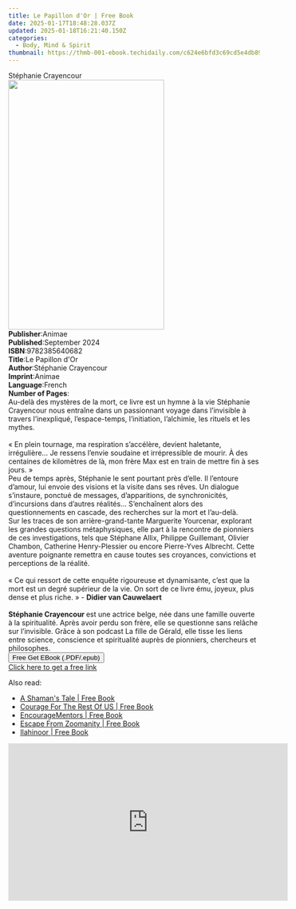 ```yaml
---
title: Le Papillon d'Or | Free Book
date: 2025-01-17T18:48:28.037Z
updated: 2025-01-18T16:21:40.150Z
categories:
  - Body, Mind & Spirit
thumbnail: https://thmb-001-ebook.techidaily.com/c624e6bfd3c69cd5e4db89a3a1627edea54e7ad7852b545d7c374080f7395fc3.jpg
---
```

<main id="book-container">
  <div class="flex flex-col">
    <div class="book-brief flex-1 py-6 px-4 sm:p-6 md:py-10 md:px-8">
      <!-- brief-->
      <div class="book-brief-main">Stéphanie Crayencour</div>
    </div>
    <div
      class="book-meta-info flex-1 grid gap-4 col-start-1 col-end-3 row-start-1 sm:mb-6 sm:grid-cols-4 lg:gap-6 lg:col-start-2 lg:row-end-6 lg:row-span-6 lg:mb-0"
    >
      <div
        class="book-meta-info-left place-content-center mt-4 p-4 text-sm leading-6 col-start-2 col-span-2 dark:text-slate-400"
      >
        <img
          class="w-full h-500 object-cover rounded-lg sm:h-255 sm:col-span-2 lg:col-span-full"
          src="https://img-001-ebook.techidaily.com/a2bcc5e1b04fe0e4cb955e692dbcc5e79586ac0ef8a951a7fc961dce2996fbac.jpg"
          alt=""
          width="312"
          height="500"
        />
      </div>
      <div
        class="book-meta-info-right mt-2 col-start-1 row-start-2 col-span-3 self-center"
      >
        <!-- meta data  -->
        <div class="flex flex-col px-4 md:px-8">
          <div class="flex-1">
            <strong>Publisher</strong>:<span class="px-2">Animae</span>
          </div>
          <div class="flex-1">
            <strong>Published</strong>:<span class="px-2">September 2024</span>
          </div>
          <div class="flex-1">
            <strong>ISBN</strong>:<span class="px-2">9782385640682</span>
          </div>
          <div class="flex-1">
            <strong>Title</strong>:<span class="px-2"
              >Le Papillon d&#39;Or</span
            >
          </div>
          <div class="flex-1">
            <strong>Author</strong>:<span class="px-2"
              >Stéphanie Crayencour</span
            >
          </div>
          <div class="flex-1">
            <strong>Imprint</strong>:<span class="px-2">Animae</span>
          </div>
          <div class="flex-1">
            <strong>Language</strong>:<span class="px-2">French</span>
          </div>
          <div class="flex-1">
            <strong>Number of Pages</strong>:<span class="px-2"></span>
          </div>
        </div>
      </div>
    </div>
    <div class="book-description flex-1 py-6 px-4 sm:p-6 md:py-10 md:px-8">
      <div class="book-description-main">
        <div accordion-content="" id="description">
          Au-delà des mystères de la mort, ce livre est un hymne à la vie
          Stéphanie Crayencour nous entraîne dans un passionnant voyage dans
          l’invisible à travers l’inexpliqué, l’espace-temps, l’initiation,
          l’alchimie, les rituels et les mythes. <br /><br />« En plein
          tournage, ma respiration s’accélère, devient haletante, irrégulière...
          Je ressens l’envie soudaine et irrépressible de mourir. À des
          centaines de kilomètres de là, mon frère Max est en train de mettre
          fin à ses jours. » <br />Peu de temps après, Stéphanie le sent
          pourtant près d’elle. Il l’entoure d’amour, lui envoie des visions et
          la visite dans ses rêves. Un dialogue s’instaure, ponctué de messages,
          d’apparitions, de synchronicités, d’incursions dans d’autres
          réalités... S’enchaînent alors des questionnements en cascade, des
          recherches sur la mort et l’au-delà. <br />Sur les traces de son
          arrière-grand-tante Marguerite Yourcenar, explorant les grandes
          questions métaphysiques, elle part à la rencontre de pionniers de ces
          investigations, tels que Stéphane Allix, Philippe Guillemant, Olivier
          Chambon, Catherine Henry-Plessier ou encore Pierre-Yves Albrecht.
          Cette aventure poignante remettra en cause toutes ses croyances,
          convictions et perceptions de la réalité. <br /><br />« Ce qui ressort
          de cette enquête rigoureuse et dynamisante, c’est que la mort est un
          degré supérieur de la vie. On sort de ce livre ému, joyeux, plus dense
          et plus riche. » - <strong>Didier van Cauwelaert</strong>
          <br /><br /><strong>Stéphanie Crayencour </strong>est une actrice
          belge, née dans une famille ouverte à la spiritualité. Après avoir
          perdu son frère, elle se questionne sans relâche sur l’invisible.
          Grâce à son podcast La fille de Gérald, elle tisse les liens entre
          science, conscience et spiritualité auprès de pionniers, chercheurs et
          philosophes.
        </div>
        <div class="accordion-fader"></div>
      </div>
    </div>
    <div class="book-excerpts flex-1 py-6 px-4 sm:p-6 md:py-10 md:px-8"></div>
    <div
      class="book-about-author flex-1 py-6 px-4 sm:p-6 md:py-10 md:px-8"
    ></div>
    <div class="book-free-get flex-1 py-6 px-4 sm:p-6 md:py-10 md:px-8">
      <button
        id="btn-free-get"
        class="bg-blue-500 hover:bg-blue-700 text-white font-bold py-2 px-4 rounded"
      >
        Free Get EBook (.PDF/.epub)
      </button>
      <div id="countdown-display" class="px-2 text-lg mt-2"></div>
      <a
        id="free-link"
        class="hidden bg-blue-500 hover:bg-blue-700 text-white font-bold py-2 px-4 rounded"
        href="https://www.ebooks.com/en-us/book/211460667/le-papillon-d-or/st-phanie-crayencour/"
        target="_blank"
        >Click here to get a free link</a
      >
    </div>
    <script>
      let countdownTime = 0;
      let countdownInterval = null;
      document
        .getElementById('btn-free-get')
        .addEventListener('click', startCountdown);
      function startCountdown() {
        countdownTime = new Date().getTime() + 60000 * 3;
        countdownInterval = setInterval(updateCountdown, 1000);
        document.getElementById('btn-free-get').disabled = true;
        document
          .getElementById('btn-free-get')
          .classList.add('bg-gray-500', 'cursor-not-allowed');
      }
      function updateCountdown() {
        let currentTime = new Date().getTime();
        let timeLeft = countdownTime - currentTime;
        let secondsLeft = Math.floor(timeLeft / 1000);
        document.getElementById('countdown-display').innerHTML =
          `Remaining time: ${secondsLeft} seconds.`;
        if (secondsLeft <= 0) {
          clearInterval(countdownInterval);
          document.getElementById('btn-free-get').classList.add('hidden');
          document.getElementById('free-link').classList.remove('hidden');
          document.getElementById('countdown-display').innerHTML = '';
        }
      }
    </script>
  </div>
</main>

<ins class="adsbygoogle"
      style="display:block"
      data-ad-client="ca-pub-7571918770474297"
      data-ad-slot="8358498916"
      data-ad-format="auto"
      data-full-width-responsive="true"></ins>
    

<span class="atpl-alsoreadstyle">Also read:</span>
<div><ul>
<li><a href="https://novels-ebooks.techidaily.com/96464955-9781611250268-a-shamans-tale/"><u>A Shaman's Tale | Free Book</u></a></li>
<li><a href="https://novels-ebooks.techidaily.com/96465819-9781614481997-courage-for-the-rest-of-us/"><u>Courage For The Rest Of US | Free Book</u></a></li>
<li><a href="https://novels-ebooks.techidaily.com/96465695-9781600378836-encouragementors/"><u>EncourageMentors | Free Book</u></a></li>
<li><a href="https://novels-ebooks.techidaily.com/96465792-9781614480785-escape-from-zoomanity/"><u>Escape From Zoomanity | Free Book</u></a></li>
<li><a href="https://novels-ebooks.techidaily.com/96464939-9781615931521-ilahinoor/"><u>Ilahinoor | Free Book</u></a></li>
</ul></div>

<!-- affiliate ads begin -->
<iframe width="560" height="315" src="https://www.youtube.com/embed/r_wWybMqZEM?si=0nPjCQDLS2MCaQbG" title="YouTube video player" frameborder="0" allow="accelerometer; autoplay; clipboard-write; encrypted-media; gyroscope; picture-in-picture; web-share" referrerpolicy="strict-origin-when-cross-origin" allowfullscreen></iframe>
<!-- affiliate ads end -->

